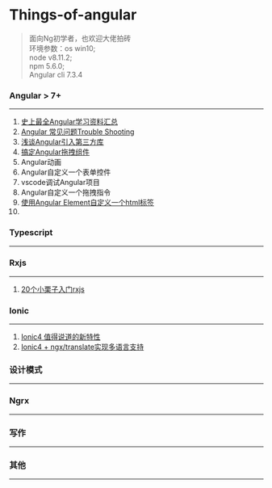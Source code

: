 
# Things-of-angular

> 面向Ng初学者，也欢迎大佬拍砖<br/>
> 环境参数：os win10;<br/> node v8.11.2;<br/> npm 5.6.0;<br/> Angular cli 7.3.4

### Angular > 7+
---
1. [史上最全Angular学习资料汇总][4]
2. [Angular 常见问题Trouble Shooting][1]
3. [浅谈Angular引入第三方库][2]
4. [搞定Angular拖拽组件][3]
5. Angular动画
6. Angular自定义一个表单控件
7. vscode调试Angular项目
8. Angular自定义一个拖拽指令
9. [使用Angular Element自定义一个html标签][5]
10. 

### Typescript
---

### Rxjs
---
1. [20个小栗子入门rxjs][8]

### Ionic
---
1. [Ionic4 值得说道的新特性][6]
2. [Ionic4 + ngx/translate实现多语言支持][7]

### 设计模式
---

### Ngrx
---

### 写作
---

### 其他
---

[1]: https://github.com/cnscorpions/things-of-angular/blob/master/Angular/Angular%E5%B8%B8%E8%A7%81%E9%97%AE%E9%A2%98%E8%A7%A3%E7%AD%94.md
[2]: https://github.com/cnscorpions/things-of-angular/blob/master/Angular/%E6%B5%85%E8%B0%88Angular%E4%B8%AD%E5%BC%95%E5%85%A5%E7%AC%AC%E4%B8%89%E6%96%B9%E5%BA%93.md
[3]: https://github.com/cnscorpions/things-of-angular/blob/master/Angular/%E6%90%9E%E5%AE%9AAngular%E6%8B%96%E6%8B%BD%E7%BB%84%E4%BB%B6.md
[4]: https://github.com/cnscorpions/things-of-angular/blob/master/Angular/%E5%8F%B2%E4%B8%8A%E6%9C%80%E5%85%A8Angular%E8%B5%84%E6%96%99%E6%B1%87%E6%80%BB.md
[5]: https://github.com/cnscorpions/things-of-angular/blob/master/Angular/%E4%BD%BF%E7%94%A8Angular%20Element%E8%87%AA%E5%AE%9A%E4%B9%89%E4%B8%80%E4%B8%AAhtml%E6%A0%87%E7%AD%BE.md
[6]: https://github.com/cnscorpions/things-of-angular/blob/master/Ionic/Ionic4%20%E5%80%BC%E5%BE%97%E8%AF%B4%E9%81%93%E7%9A%84%E6%96%B0%E7%89%B9%E6%80%A7.md
[7]: https://github.com/cnscorpions/things-of-angular/blob/master/Ionic/Ionic%E5%AE%9E%E7%8E%B0%E5%A4%9A%E8%AF%AD%E8%A8%80%E6%94%AF%E6%8C%81.md
[8]: https://github.com/cnscorpions/things-of-angular/blob/master/Rxjs/20%E4%B8%AA%E5%B0%8F%E6%A0%97%E5%AD%90%E5%85%A5%E9%97%A8rxjs.md
